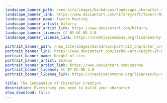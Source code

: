 ```yaml
---
landscape_banner_path: /new_site/images/backdrops/landscape_character_creation.jpg
landscape_banner_link: https://www.deviantart.com/hifarry/art/Tavern-Meeting-742777343
landscape_banner_name: Tavern Meeting
landscape_banner_artist: hifarry
landscape_banner_artist_link: https://www.deviantart.com/hifarry
landscape_banner_license: CC BY-NC-ND 3.0
landscape_banner_license_link: https://creativecommons.org/licenses/by-nc-nd/3.0/

portrait_banner_path: /new_site/images/backdrops/portrait_character_creation.jpg
portrait_banner_link: https://www.deviantart.com/zezhou/art/Knight-of-Lies-562010429
portrait_banner_name: Knight of Lies
portrait_banner_artist: Zezhou
portrait_banner_artist_link: https://www.deviantart.com/zezhou
portrait_banner_license: CC BY-NC-ND 3.0
portrait_banner_license_link: https://creativecommons.org/licenses/by-nc-nd/3.0/

title: The Compendium of Character Creation
description: Everything you need to build your character!
show_download: false
---
```

